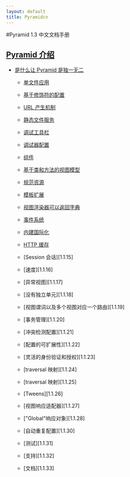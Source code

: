 ```yaml
---
layout: default
title: Pyramidcn
---
```


#Pyramid 1.3 中文文档手册

## [Pyramid 介绍][1]

- [是什么让 Pyramid 是独一无二][1.1]

    - [单文件应用][1.1.1]

    - [基于修饰符的配置][1.1.2]

    - [URL 产生机制][1.1.3]

    - [静态文件服务][1.1.4]

    - [调试工具栏][1.1.5]

    - [调试器配置][1.1.6]

    - [组件][1.1.7]

    - [基于类和方法的视图模型][1.1.8]

    - [规范资源][1.1.9]
    
    - [模板扩展][1.1.10]
    
    - [视图渲染器可以返回字典][1.1.11]
    
    - [事件系统][1.1.12]

    - [内建国际化][1.1.13]

    - [HTTP 缓存][1.1.14]

    - [Session 会话][1.1.15]

    - [速度][1.1.16]

    - [异常视图][1.1.17]

    - [没有独立单元][1.1.18]

    - [视图谓词以及多个视图对应一个路由][1.1.19]

    - [事务管理][1.1.20]

    - [冲突检测配置][1.1.21]

    - [配置的可扩展性][1.1.22]

    - [灵活的身份验证和授权][1.1.23]

    - [traversal 映射][1.1.24]

    - [traversal 映射][1.1.25]

    - [Tweens][1.1.26]

    - [视图响应适配器][1.1.27]

    - ["Global"响应对象][1.1.28]
    
    - [自动重复配置][1.1.30]

    - [测试][1.1.31]

    - [支持][1.1.32]

    - [文档][1.1.33]

[1]: 2012/09/15/pyramid-introduction.html "Pyramid 介绍"
[1.1]: 2012/09/15/pyramid-introduction.html#what-makes-pyramid-unique "是什么让 Pyramid 是独一无二"
[1.1.1]: 2012/09/15/pyramid-introduction.html#single-file-applications "单文件应用"
[1.1.2]: 2012/09/15/pyramid-introduction.html#decorator-based-configuration "基于修饰符的配置"
[1.1.3]: 2012/09/15/pyramid-introduction.html#url-generation "URL 产生机制"
[1.1.4]: 2012/09/15/pyramid-introduction.html#static-file-serving "静态文件服务"
[1.1.5]: 2012/09/15/pyramid-introduction.html#debug-toolbar "调试工具栏"
[1.1.6]: 2012/09/15/pyramid-introduction.html#debugging-settings "调试器配置"
[1.1.7]: 2012/09/15/pyramid-introduction.html#add-ons "组件"
[1.1.8]: 2012/09/15/pyramid-introduction.html#class-based-and-function-based-views "基于类和方法的视图模型"
[1.1.9]: 2012/09/15/pyramid-introduction.html#asset-specification "规范资源"
[1.1.10]: 2012/09/15/pyramid-introduction.html#extensiable-templating "模板扩展"
[1.1.11]: 2012/09/15/pyramid-introduction.html#rendered-views-can-return-dictionaries "视图渲染器可以返回字典"
[1.1.12]: 2012/09/15/pyramid-introduction.html#event-system "事件系统"
[1.1.13]: 2012/09/15/pyramid-introduction.html#built-in-internationalization "内建国际化"
[1.1.14]: 2012/09/15/pyramid-introduction.html#http-caching "HTTP 缓存"

